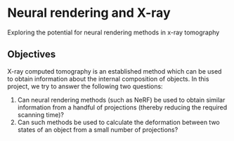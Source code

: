 # Neural rendering and X-ray
Exploring the potential for neural rendering methods in x-ray tomography

## Objectives
X-ray computed tomography is an established method which can be used to obtain information about the internal composition of objects.
In this project, we try to answer the following two questions:
1. Can neural rendering methods (such as NeRF) be used to obtain similar information from a handful of projections (thereby reducing the required scanning time)?
2. Can such methods be used to calculate the deformation between two states of an object from a small number of projections?
